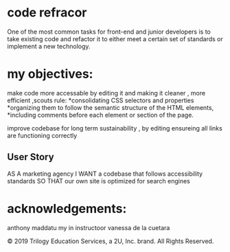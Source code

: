 # code refracor

One of the most common tasks for front-end and junior developers is to take existing code and refactor it to either meet a certain set of standards or implement a new technology.

#  my objectives:
make code more accessable by editing it and making it cleaner , more efficient ,scouts rule:
*consolidating CSS selectors and properties
*organizing them to follow the semantic structure of the HTML elements,
*including comments before each element or section of the page.

improve  codebase for long term sustainability , by editing ensureing all links are functioning  correctly

## User Story
AS A marketing agency
I WANT a codebase that follows accessibility standards
SO THAT our own site is optimized for search engines

# acknowledgements:
 anthony maddatu my in instructoor
 vanessa de la cuetara





© 2019 Trilogy Education Services, a 2U, Inc. brand. All Rights Reserved.
